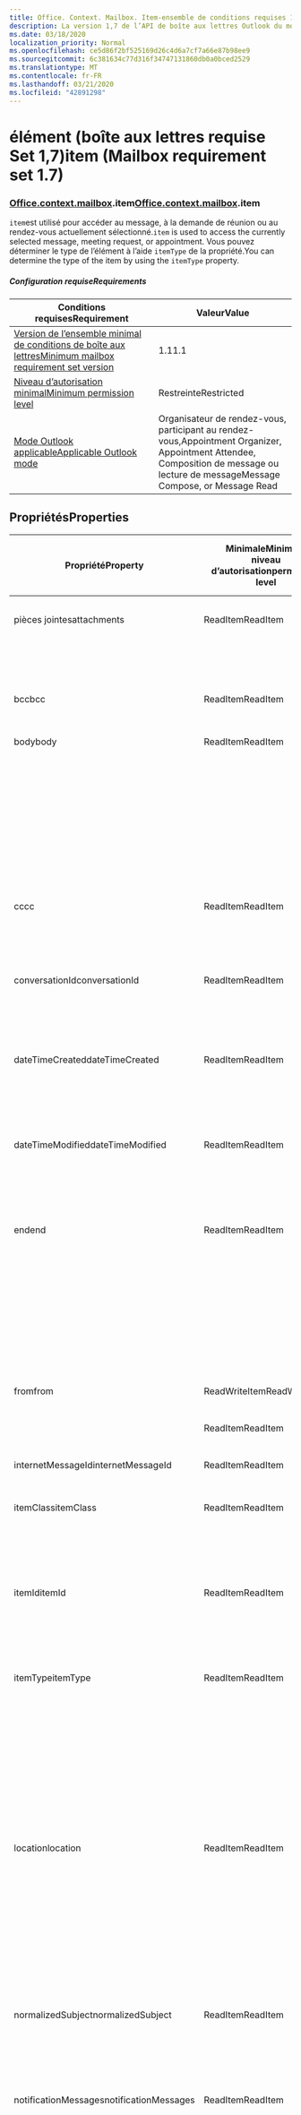 ```yaml
---
title: Office. Context. Mailbox. Item-ensemble de conditions requises 1,7
description: La version 1,7 de l’API de boîte aux lettres Outlook du modèle objet d’élément.
ms.date: 03/18/2020
localization_priority: Normal
ms.openlocfilehash: ce5d86f2bf525169d26c4d6a7cf7a66e87b98ee9
ms.sourcegitcommit: 6c381634c77d316f34747131860db0a0bced2529
ms.translationtype: MT
ms.contentlocale: fr-FR
ms.lasthandoff: 03/21/2020
ms.locfileid: "42891298"
---
```

# <a name="item-mailbox-requirement-set-17"></a><span data-ttu-id="b6b62-103">élément (boîte aux lettres requise Set 1,7)</span><span class="sxs-lookup"><span data-stu-id="b6b62-103">item (Mailbox requirement set 1.7)</span></span>

### <a name="officecontextmailboxitem"></a><span data-ttu-id="b6b62-104">[Office](office.md)[.context](office.context.md)[.mailbox](office.context.mailbox.md).item</span><span class="sxs-lookup"><span data-stu-id="b6b62-104">[Office](office.md)[.context](office.context.md)[.mailbox](office.context.mailbox.md).item</span></span>

<span data-ttu-id="b6b62-105">`item`est utilisé pour accéder au message, à la demande de réunion ou au rendez-vous actuellement sélectionné.</span><span class="sxs-lookup"><span data-stu-id="b6b62-105">`item` is used to access the currently selected message, meeting request, or appointment.</span></span> <span data-ttu-id="b6b62-106">Vous pouvez déterminer le type de l’élément à l’aide `itemType` de la propriété.</span><span class="sxs-lookup"><span data-stu-id="b6b62-106">You can determine the type of the item by using the `itemType` property.</span></span>

##### <a name="requirements"></a><span data-ttu-id="b6b62-107">Configuration requise</span><span class="sxs-lookup"><span data-stu-id="b6b62-107">Requirements</span></span>

|<span data-ttu-id="b6b62-108">Conditions requises</span><span class="sxs-lookup"><span data-stu-id="b6b62-108">Requirement</span></span>|<span data-ttu-id="b6b62-109">Valeur</span><span class="sxs-lookup"><span data-stu-id="b6b62-109">Value</span></span>|
|---|---|
|[<span data-ttu-id="b6b62-110">Version de l’ensemble minimal de conditions de boîte aux lettres</span><span class="sxs-lookup"><span data-stu-id="b6b62-110">Minimum mailbox requirement set version</span></span>](../../requirement-sets/outlook-api-requirement-sets.md)|<span data-ttu-id="b6b62-111">1.1</span><span class="sxs-lookup"><span data-stu-id="b6b62-111">1.1</span></span>|
|[<span data-ttu-id="b6b62-112">Niveau d’autorisation minimal</span><span class="sxs-lookup"><span data-stu-id="b6b62-112">Minimum permission level</span></span>](../../../outlook/understanding-outlook-add-in-permissions.md)|<span data-ttu-id="b6b62-113">Restreinte</span><span class="sxs-lookup"><span data-stu-id="b6b62-113">Restricted</span></span>|
|[<span data-ttu-id="b6b62-114">Mode Outlook applicable</span><span class="sxs-lookup"><span data-stu-id="b6b62-114">Applicable Outlook mode</span></span>](../../../outlook/outlook-add-ins-overview.md#extension-points)|<span data-ttu-id="b6b62-115">Organisateur de rendez-vous, participant au rendez-vous,</span><span class="sxs-lookup"><span data-stu-id="b6b62-115">Appointment Organizer, Appointment Attendee,</span></span><br><span data-ttu-id="b6b62-116">Composition de message ou lecture de message</span><span class="sxs-lookup"><span data-stu-id="b6b62-116">Message Compose, or Message Read</span></span>|

## <a name="properties"></a><span data-ttu-id="b6b62-117">Propriétés</span><span class="sxs-lookup"><span data-stu-id="b6b62-117">Properties</span></span>

| <span data-ttu-id="b6b62-118">Propriété</span><span class="sxs-lookup"><span data-stu-id="b6b62-118">Property</span></span> | <span data-ttu-id="b6b62-119">Minimale</span><span class="sxs-lookup"><span data-stu-id="b6b62-119">Minimum</span></span><br><span data-ttu-id="b6b62-120">niveau d’autorisation</span><span class="sxs-lookup"><span data-stu-id="b6b62-120">permission level</span></span> | <span data-ttu-id="b6b62-121">Détails par mode</span><span class="sxs-lookup"><span data-stu-id="b6b62-121">Details by mode</span></span> | <span data-ttu-id="b6b62-122">Type de retour</span><span class="sxs-lookup"><span data-stu-id="b6b62-122">Return type</span></span> | <span data-ttu-id="b6b62-123">Minimale</span><span class="sxs-lookup"><span data-stu-id="b6b62-123">Minimum</span></span><br><span data-ttu-id="b6b62-124">ensemble de conditions requises</span><span class="sxs-lookup"><span data-stu-id="b6b62-124">requirement set</span></span> |
|---|---|---|---|:---:|
| <span data-ttu-id="b6b62-125">pièces jointes</span><span class="sxs-lookup"><span data-stu-id="b6b62-125">attachments</span></span> | <span data-ttu-id="b6b62-126">ReadItem</span><span class="sxs-lookup"><span data-stu-id="b6b62-126">ReadItem</span></span> | [<span data-ttu-id="b6b62-127">Participant à un rendez-vous</span><span class="sxs-lookup"><span data-stu-id="b6b62-127">Appointment Attendee</span></span>](/javascript/api/outlook/office.appointmentread?view=outlook-js-1.7#attachments) | <span data-ttu-id="b6b62-128">Array.<[AttachmentDetails](/javascript/api/outlook/office.attachmentdetails)></span><span class="sxs-lookup"><span data-stu-id="b6b62-128">Array.<[AttachmentDetails](/javascript/api/outlook/office.attachmentdetails)></span></span> | [<span data-ttu-id="b6b62-129">1.1</span><span class="sxs-lookup"><span data-stu-id="b6b62-129">1.1</span></span>](../requirement-set-1.1/outlook-requirement-set-1.1.md) |
| | | [<span data-ttu-id="b6b62-130">Lecture de message</span><span class="sxs-lookup"><span data-stu-id="b6b62-130">Message Read</span></span>](/javascript/api/outlook/office.messageread?view=outlook-js-1.7#attachments) | <span data-ttu-id="b6b62-131">Array.<[AttachmentDetails](/javascript/api/outlook/office.attachmentdetails)></span><span class="sxs-lookup"><span data-stu-id="b6b62-131">Array.<[AttachmentDetails](/javascript/api/outlook/office.attachmentdetails)></span></span> | [<span data-ttu-id="b6b62-132">1.1</span><span class="sxs-lookup"><span data-stu-id="b6b62-132">1.1</span></span>](../requirement-set-1.1/outlook-requirement-set-1.1.md) |
| <span data-ttu-id="b6b62-133">bcc</span><span class="sxs-lookup"><span data-stu-id="b6b62-133">bcc</span></span> | <span data-ttu-id="b6b62-134">ReadItem</span><span class="sxs-lookup"><span data-stu-id="b6b62-134">ReadItem</span></span> | [<span data-ttu-id="b6b62-135">Composition de message</span><span class="sxs-lookup"><span data-stu-id="b6b62-135">Message Compose</span></span>](/javascript/api/outlook/office.messagecompose?view=outlook-js-1.7#bcc) | [<span data-ttu-id="b6b62-136">Destinataires</span><span class="sxs-lookup"><span data-stu-id="b6b62-136">Recipients</span></span>](/javascript/api/outlook/office.recipients) | [<span data-ttu-id="b6b62-137">1.1</span><span class="sxs-lookup"><span data-stu-id="b6b62-137">1.1</span></span>](../requirement-set-1.1/outlook-requirement-set-1.1.md) |
| <span data-ttu-id="b6b62-138">body</span><span class="sxs-lookup"><span data-stu-id="b6b62-138">body</span></span> | <span data-ttu-id="b6b62-139">ReadItem</span><span class="sxs-lookup"><span data-stu-id="b6b62-139">ReadItem</span></span> | [<span data-ttu-id="b6b62-140">Organisateur de rendez-vous</span><span class="sxs-lookup"><span data-stu-id="b6b62-140">Appointment Organizer</span></span>](/javascript/api/outlook/office.appointmentcompose?view=outlook-js-1.7#body) | [<span data-ttu-id="b6b62-141">Corps</span><span class="sxs-lookup"><span data-stu-id="b6b62-141">Body</span></span>](/javascript/api/outlook/office.body) | [<span data-ttu-id="b6b62-142">1.1</span><span class="sxs-lookup"><span data-stu-id="b6b62-142">1.1</span></span>](../requirement-set-1.1/outlook-requirement-set-1.1.md) |
| | | [<span data-ttu-id="b6b62-143">Participant à un rendez-vous</span><span class="sxs-lookup"><span data-stu-id="b6b62-143">Appointment Attendee</span></span>](/javascript/api/outlook/office.appointmentread?view=outlook-js-1.7#body) | [<span data-ttu-id="b6b62-144">Corps</span><span class="sxs-lookup"><span data-stu-id="b6b62-144">Body</span></span>](/javascript/api/outlook/office.body) | [<span data-ttu-id="b6b62-145">1.1</span><span class="sxs-lookup"><span data-stu-id="b6b62-145">1.1</span></span>](../requirement-set-1.1/outlook-requirement-set-1.1.md) |
| | | [<span data-ttu-id="b6b62-146">Composition de message</span><span class="sxs-lookup"><span data-stu-id="b6b62-146">Message Compose</span></span>](/javascript/api/outlook/office.messagecompose?view=outlook-js-1.7#body) | [<span data-ttu-id="b6b62-147">Corps</span><span class="sxs-lookup"><span data-stu-id="b6b62-147">Body</span></span>](/javascript/api/outlook/office.body) | [<span data-ttu-id="b6b62-148">1.1</span><span class="sxs-lookup"><span data-stu-id="b6b62-148">1.1</span></span>](../requirement-set-1.1/outlook-requirement-set-1.1.md) |
| | | [<span data-ttu-id="b6b62-149">Lecture de message</span><span class="sxs-lookup"><span data-stu-id="b6b62-149">Message Read</span></span>](/javascript/api/outlook/office.messageread?view=outlook-js-1.7#body) | [<span data-ttu-id="b6b62-150">Corps</span><span class="sxs-lookup"><span data-stu-id="b6b62-150">Body</span></span>](/javascript/api/outlook/office.body) | [<span data-ttu-id="b6b62-151">1.1</span><span class="sxs-lookup"><span data-stu-id="b6b62-151">1.1</span></span>](../requirement-set-1.1/outlook-requirement-set-1.1.md) |
| <span data-ttu-id="b6b62-152">cc</span><span class="sxs-lookup"><span data-stu-id="b6b62-152">cc</span></span> | <span data-ttu-id="b6b62-153">ReadItem</span><span class="sxs-lookup"><span data-stu-id="b6b62-153">ReadItem</span></span> | [<span data-ttu-id="b6b62-154">Composition de message</span><span class="sxs-lookup"><span data-stu-id="b6b62-154">Message Compose</span></span>](/javascript/api/outlook/office.messagecompose?view=outlook-js-1.7#cc) | [<span data-ttu-id="b6b62-155">Destinataires</span><span class="sxs-lookup"><span data-stu-id="b6b62-155">Recipients</span></span>](/javascript/api/outlook/office.recipients) | [<span data-ttu-id="b6b62-156">1.1</span><span class="sxs-lookup"><span data-stu-id="b6b62-156">1.1</span></span>](../requirement-set-1.1/outlook-requirement-set-1.1.md) |
| | | [<span data-ttu-id="b6b62-157">Lecture de message</span><span class="sxs-lookup"><span data-stu-id="b6b62-157">Message Read</span></span>](/javascript/api/outlook/office.messageread?view=outlook-js-1.7#cc) | <span data-ttu-id="b6b62-158">Tableau. <[EmailAddressDetails](/javascript/api/outlook/office.emailaddressdetails)></span><span class="sxs-lookup"><span data-stu-id="b6b62-158">Array.<[EmailAddressDetails](/javascript/api/outlook/office.emailaddressdetails)></span></span> | [<span data-ttu-id="b6b62-159">1.1</span><span class="sxs-lookup"><span data-stu-id="b6b62-159">1.1</span></span>](../requirement-set-1.1/outlook-requirement-set-1.1.md) |
| <span data-ttu-id="b6b62-160">conversationId</span><span class="sxs-lookup"><span data-stu-id="b6b62-160">conversationId</span></span> | <span data-ttu-id="b6b62-161">ReadItem</span><span class="sxs-lookup"><span data-stu-id="b6b62-161">ReadItem</span></span> | [<span data-ttu-id="b6b62-162">Composition de message</span><span class="sxs-lookup"><span data-stu-id="b6b62-162">Message Compose</span></span>](/javascript/api/outlook/office.messagecompose?view=outlook-js-1.7#conversationid) | <span data-ttu-id="b6b62-163">String</span><span class="sxs-lookup"><span data-stu-id="b6b62-163">String</span></span> | [<span data-ttu-id="b6b62-164">1.1</span><span class="sxs-lookup"><span data-stu-id="b6b62-164">1.1</span></span>](../requirement-set-1.1/outlook-requirement-set-1.1.md) |
| | | [<span data-ttu-id="b6b62-165">Lecture de message</span><span class="sxs-lookup"><span data-stu-id="b6b62-165">Message Read</span></span>](/javascript/api/outlook/office.messageread?view=outlook-js-1.7#conversationid) | <span data-ttu-id="b6b62-166">String</span><span class="sxs-lookup"><span data-stu-id="b6b62-166">String</span></span> | [<span data-ttu-id="b6b62-167">1.1</span><span class="sxs-lookup"><span data-stu-id="b6b62-167">1.1</span></span>](../requirement-set-1.1/outlook-requirement-set-1.1.md) |
| <span data-ttu-id="b6b62-168">dateTimeCreated</span><span class="sxs-lookup"><span data-stu-id="b6b62-168">dateTimeCreated</span></span> | <span data-ttu-id="b6b62-169">ReadItem</span><span class="sxs-lookup"><span data-stu-id="b6b62-169">ReadItem</span></span> | [<span data-ttu-id="b6b62-170">Participant à un rendez-vous</span><span class="sxs-lookup"><span data-stu-id="b6b62-170">Appointment Attendee</span></span>](/javascript/api/outlook/office.appointmentread?view=outlook-js-1.7#datetimecreated) | <span data-ttu-id="b6b62-171">Date</span><span class="sxs-lookup"><span data-stu-id="b6b62-171">Date</span></span> | [<span data-ttu-id="b6b62-172">1.1</span><span class="sxs-lookup"><span data-stu-id="b6b62-172">1.1</span></span>](../requirement-set-1.1/outlook-requirement-set-1.1.md) |
| | | [<span data-ttu-id="b6b62-173">Lecture de message</span><span class="sxs-lookup"><span data-stu-id="b6b62-173">Message Read</span></span>](/javascript/api/outlook/office.messageread?view=outlook-js-1.7#datetimecreated) | <span data-ttu-id="b6b62-174">Date</span><span class="sxs-lookup"><span data-stu-id="b6b62-174">Date</span></span> | [<span data-ttu-id="b6b62-175">1.1</span><span class="sxs-lookup"><span data-stu-id="b6b62-175">1.1</span></span>](../requirement-set-1.1/outlook-requirement-set-1.1.md) |
| <span data-ttu-id="b6b62-176">dateTimeModified</span><span class="sxs-lookup"><span data-stu-id="b6b62-176">dateTimeModified</span></span> | <span data-ttu-id="b6b62-177">ReadItem</span><span class="sxs-lookup"><span data-stu-id="b6b62-177">ReadItem</span></span> | [<span data-ttu-id="b6b62-178">Participant à un rendez-vous</span><span class="sxs-lookup"><span data-stu-id="b6b62-178">Appointment Attendee</span></span>](/javascript/api/outlook/office.appointmentread?view=outlook-js-1.7#datetimemodified) | <span data-ttu-id="b6b62-179">Date</span><span class="sxs-lookup"><span data-stu-id="b6b62-179">Date</span></span> | [<span data-ttu-id="b6b62-180">1.1</span><span class="sxs-lookup"><span data-stu-id="b6b62-180">1.1</span></span>](../requirement-set-1.1/outlook-requirement-set-1.1.md) |
| | | [<span data-ttu-id="b6b62-181">Lecture de message</span><span class="sxs-lookup"><span data-stu-id="b6b62-181">Message Read</span></span>](/javascript/api/outlook/office.messageread?view=outlook-js-1.7#datetimemodified) | <span data-ttu-id="b6b62-182">Date</span><span class="sxs-lookup"><span data-stu-id="b6b62-182">Date</span></span> | [<span data-ttu-id="b6b62-183">1.1</span><span class="sxs-lookup"><span data-stu-id="b6b62-183">1.1</span></span>](../requirement-set-1.1/outlook-requirement-set-1.1.md) |
| <span data-ttu-id="b6b62-184">end</span><span class="sxs-lookup"><span data-stu-id="b6b62-184">end</span></span> | <span data-ttu-id="b6b62-185">ReadItem</span><span class="sxs-lookup"><span data-stu-id="b6b62-185">ReadItem</span></span> | [<span data-ttu-id="b6b62-186">Organisateur de rendez-vous</span><span class="sxs-lookup"><span data-stu-id="b6b62-186">Appointment Organizer</span></span>](/javascript/api/outlook/office.appointmentcompose?view=outlook-js-1.7#end) | [<span data-ttu-id="b6b62-187">Time</span><span class="sxs-lookup"><span data-stu-id="b6b62-187">Time</span></span>](/javascript/api/outlook/office.time) | [<span data-ttu-id="b6b62-188">1.1</span><span class="sxs-lookup"><span data-stu-id="b6b62-188">1.1</span></span>](../requirement-set-1.1/outlook-requirement-set-1.1.md) |
| | | [<span data-ttu-id="b6b62-189">Participant à un rendez-vous</span><span class="sxs-lookup"><span data-stu-id="b6b62-189">Appointment Attendee</span></span>](/javascript/api/outlook/office.appointmentread?view=outlook-js-1.7#end) | <span data-ttu-id="b6b62-190">Date</span><span class="sxs-lookup"><span data-stu-id="b6b62-190">Date</span></span> | [<span data-ttu-id="b6b62-191">1.1</span><span class="sxs-lookup"><span data-stu-id="b6b62-191">1.1</span></span>](../requirement-set-1.1/outlook-requirement-set-1.1.md) |
| | | [<span data-ttu-id="b6b62-192">Lecture de message</span><span class="sxs-lookup"><span data-stu-id="b6b62-192">Message Read</span></span>](/javascript/api/outlook/office.messageread?view=outlook-js-1.7#end)<br><span data-ttu-id="b6b62-193">(Demande de réunion)</span><span class="sxs-lookup"><span data-stu-id="b6b62-193">(Meeting Request)</span></span> | <span data-ttu-id="b6b62-194">Date</span><span class="sxs-lookup"><span data-stu-id="b6b62-194">Date</span></span> | [<span data-ttu-id="b6b62-195">1.1</span><span class="sxs-lookup"><span data-stu-id="b6b62-195">1.1</span></span>](../requirement-set-1.1/outlook-requirement-set-1.1.md) |
| <span data-ttu-id="b6b62-196">from</span><span class="sxs-lookup"><span data-stu-id="b6b62-196">from</span></span> | <span data-ttu-id="b6b62-197">ReadWriteItem</span><span class="sxs-lookup"><span data-stu-id="b6b62-197">ReadWriteItem</span></span> | [<span data-ttu-id="b6b62-198">Composition de message</span><span class="sxs-lookup"><span data-stu-id="b6b62-198">Message Compose</span></span>](/javascript/api/outlook/office.messagecompose?view=outlook-js-1.7#from) | [<span data-ttu-id="b6b62-199">From</span><span class="sxs-lookup"><span data-stu-id="b6b62-199">From</span></span>](/javascript/api/outlook/office.from) | [<span data-ttu-id="b6b62-200">1,7</span><span class="sxs-lookup"><span data-stu-id="b6b62-200">1.7</span></span>](../requirement-set-1.7/outlook-requirement-set-1.7.md) |
| | <span data-ttu-id="b6b62-201">ReadItem</span><span class="sxs-lookup"><span data-stu-id="b6b62-201">ReadItem</span></span> | [<span data-ttu-id="b6b62-202">Lecture de message</span><span class="sxs-lookup"><span data-stu-id="b6b62-202">Message Read</span></span>](/javascript/api/outlook/office.messageread?view=outlook-js-1.7#from) | [<span data-ttu-id="b6b62-203">EmailAddressDetails</span><span class="sxs-lookup"><span data-stu-id="b6b62-203">EmailAddressDetails</span></span>](/javascript/api/outlook/office.emailaddressdetails) | [<span data-ttu-id="b6b62-204">1.1</span><span class="sxs-lookup"><span data-stu-id="b6b62-204">1.1</span></span>](../requirement-set-1.1/outlook-requirement-set-1.1.md) |
| <span data-ttu-id="b6b62-205">internetMessageId</span><span class="sxs-lookup"><span data-stu-id="b6b62-205">internetMessageId</span></span> | <span data-ttu-id="b6b62-206">ReadItem</span><span class="sxs-lookup"><span data-stu-id="b6b62-206">ReadItem</span></span> | [<span data-ttu-id="b6b62-207">Lecture de message</span><span class="sxs-lookup"><span data-stu-id="b6b62-207">Message Read</span></span>](/javascript/api/outlook/office.messageread?view=outlook-js-1.7#internetmessageid) | <span data-ttu-id="b6b62-208">String</span><span class="sxs-lookup"><span data-stu-id="b6b62-208">String</span></span> | [<span data-ttu-id="b6b62-209">1.1</span><span class="sxs-lookup"><span data-stu-id="b6b62-209">1.1</span></span>](../requirement-set-1.1/outlook-requirement-set-1.1.md) |
| <span data-ttu-id="b6b62-210">itemClass</span><span class="sxs-lookup"><span data-stu-id="b6b62-210">itemClass</span></span> | <span data-ttu-id="b6b62-211">ReadItem</span><span class="sxs-lookup"><span data-stu-id="b6b62-211">ReadItem</span></span> | [<span data-ttu-id="b6b62-212">Participant à un rendez-vous</span><span class="sxs-lookup"><span data-stu-id="b6b62-212">Appointment Attendee</span></span>](/javascript/api/outlook/office.appointmentread?view=outlook-js-1.7#itemclass) | <span data-ttu-id="b6b62-213">String</span><span class="sxs-lookup"><span data-stu-id="b6b62-213">String</span></span> | [<span data-ttu-id="b6b62-214">1.1</span><span class="sxs-lookup"><span data-stu-id="b6b62-214">1.1</span></span>](../requirement-set-1.1/outlook-requirement-set-1.1.md) |
| | | [<span data-ttu-id="b6b62-215">Lecture de message</span><span class="sxs-lookup"><span data-stu-id="b6b62-215">Message Read</span></span>](/javascript/api/outlook/office.messageread?view=outlook-js-1.7#itemclass) | <span data-ttu-id="b6b62-216">String</span><span class="sxs-lookup"><span data-stu-id="b6b62-216">String</span></span> | [<span data-ttu-id="b6b62-217">1.1</span><span class="sxs-lookup"><span data-stu-id="b6b62-217">1.1</span></span>](../requirement-set-1.1/outlook-requirement-set-1.1.md) |
| <span data-ttu-id="b6b62-218">itemId</span><span class="sxs-lookup"><span data-stu-id="b6b62-218">itemId</span></span> | <span data-ttu-id="b6b62-219">ReadItem</span><span class="sxs-lookup"><span data-stu-id="b6b62-219">ReadItem</span></span> | [<span data-ttu-id="b6b62-220">Participant à un rendez-vous</span><span class="sxs-lookup"><span data-stu-id="b6b62-220">Appointment Attendee</span></span>](/javascript/api/outlook/office.appointmentread?view=outlook-js-1.7#itemid) | <span data-ttu-id="b6b62-221">String</span><span class="sxs-lookup"><span data-stu-id="b6b62-221">String</span></span> | [<span data-ttu-id="b6b62-222">1.1</span><span class="sxs-lookup"><span data-stu-id="b6b62-222">1.1</span></span>](../requirement-set-1.1/outlook-requirement-set-1.1.md) |
| | | [<span data-ttu-id="b6b62-223">Lecture de message</span><span class="sxs-lookup"><span data-stu-id="b6b62-223">Message Read</span></span>](/javascript/api/outlook/office.messageread?view=outlook-js-1.7#itemid) | <span data-ttu-id="b6b62-224">String</span><span class="sxs-lookup"><span data-stu-id="b6b62-224">String</span></span> | [<span data-ttu-id="b6b62-225">1.1</span><span class="sxs-lookup"><span data-stu-id="b6b62-225">1.1</span></span>](../requirement-set-1.1/outlook-requirement-set-1.1.md) |
| <span data-ttu-id="b6b62-226">itemType</span><span class="sxs-lookup"><span data-stu-id="b6b62-226">itemType</span></span> | <span data-ttu-id="b6b62-227">ReadItem</span><span class="sxs-lookup"><span data-stu-id="b6b62-227">ReadItem</span></span> | [<span data-ttu-id="b6b62-228">Organisateur de rendez-vous</span><span class="sxs-lookup"><span data-stu-id="b6b62-228">Appointment Organizer</span></span>](/javascript/api/outlook/office.appointmentcompose?view=outlook-js-1.7#itemtype) | [<span data-ttu-id="b6b62-229">MailboxEnums. ItemType</span><span class="sxs-lookup"><span data-stu-id="b6b62-229">MailboxEnums.ItemType</span></span>](/javascript/api/outlook/office.mailboxenums.itemtype) | [<span data-ttu-id="b6b62-230">1.1</span><span class="sxs-lookup"><span data-stu-id="b6b62-230">1.1</span></span>](../requirement-set-1.1/outlook-requirement-set-1.1.md) |
| | | [<span data-ttu-id="b6b62-231">Participant à un rendez-vous</span><span class="sxs-lookup"><span data-stu-id="b6b62-231">Appointment Attendee</span></span>](/javascript/api/outlook/office.appointmentread?view=outlook-js-1.7#itemtype) | [<span data-ttu-id="b6b62-232">MailboxEnums. ItemType</span><span class="sxs-lookup"><span data-stu-id="b6b62-232">MailboxEnums.ItemType</span></span>](/javascript/api/outlook/office.mailboxenums.itemtype) | [<span data-ttu-id="b6b62-233">1.1</span><span class="sxs-lookup"><span data-stu-id="b6b62-233">1.1</span></span>](../requirement-set-1.1/outlook-requirement-set-1.1.md) |
| | | [<span data-ttu-id="b6b62-234">Composition de message</span><span class="sxs-lookup"><span data-stu-id="b6b62-234">Message Compose</span></span>](/javascript/api/outlook/office.messagecompose?view=outlook-js-1.7#itemtype) | [<span data-ttu-id="b6b62-235">MailboxEnums. ItemType</span><span class="sxs-lookup"><span data-stu-id="b6b62-235">MailboxEnums.ItemType</span></span>](/javascript/api/outlook/office.mailboxenums.itemtype) | [<span data-ttu-id="b6b62-236">1.1</span><span class="sxs-lookup"><span data-stu-id="b6b62-236">1.1</span></span>](../requirement-set-1.1/outlook-requirement-set-1.1.md) |
| | | [<span data-ttu-id="b6b62-237">Lecture de message</span><span class="sxs-lookup"><span data-stu-id="b6b62-237">Message Read</span></span>](/javascript/api/outlook/office.messageread?view=outlook-js-1.7#itemtype) | [<span data-ttu-id="b6b62-238">MailboxEnums. ItemType</span><span class="sxs-lookup"><span data-stu-id="b6b62-238">MailboxEnums.ItemType</span></span>](/javascript/api/outlook/office.mailboxenums.itemtype) | [<span data-ttu-id="b6b62-239">1.1</span><span class="sxs-lookup"><span data-stu-id="b6b62-239">1.1</span></span>](../requirement-set-1.1/outlook-requirement-set-1.1.md) |
| <span data-ttu-id="b6b62-240">location</span><span class="sxs-lookup"><span data-stu-id="b6b62-240">location</span></span> | <span data-ttu-id="b6b62-241">ReadItem</span><span class="sxs-lookup"><span data-stu-id="b6b62-241">ReadItem</span></span> | [<span data-ttu-id="b6b62-242">Organisateur de rendez-vous</span><span class="sxs-lookup"><span data-stu-id="b6b62-242">Appointment Organizer</span></span>](/javascript/api/outlook/office.appointmentcompose?view=outlook-js-1.7#location) | [<span data-ttu-id="b6b62-243">Location</span><span class="sxs-lookup"><span data-stu-id="b6b62-243">Location</span></span>](/javascript/api/outlook/office.location) | [<span data-ttu-id="b6b62-244">1.1</span><span class="sxs-lookup"><span data-stu-id="b6b62-244">1.1</span></span>](../requirement-set-1.1/outlook-requirement-set-1.1.md) |
| | | [<span data-ttu-id="b6b62-245">Participant à un rendez-vous</span><span class="sxs-lookup"><span data-stu-id="b6b62-245">Appointment Attendee</span></span>](/javascript/api/outlook/office.appointmentread?view=outlook-js-1.7#location) | <span data-ttu-id="b6b62-246">String</span><span class="sxs-lookup"><span data-stu-id="b6b62-246">String</span></span> | [<span data-ttu-id="b6b62-247">1.1</span><span class="sxs-lookup"><span data-stu-id="b6b62-247">1.1</span></span>](../requirement-set-1.1/outlook-requirement-set-1.1.md) |
| | | [<span data-ttu-id="b6b62-248">Lecture de message</span><span class="sxs-lookup"><span data-stu-id="b6b62-248">Message Read</span></span>](/javascript/api/outlook/office.messageread?view=outlook-js-1.7#location)<br><span data-ttu-id="b6b62-249">(Demande de réunion)</span><span class="sxs-lookup"><span data-stu-id="b6b62-249">(Meeting Request)</span></span> | <span data-ttu-id="b6b62-250">String</span><span class="sxs-lookup"><span data-stu-id="b6b62-250">String</span></span> | [<span data-ttu-id="b6b62-251">1.1</span><span class="sxs-lookup"><span data-stu-id="b6b62-251">1.1</span></span>](../requirement-set-1.1/outlook-requirement-set-1.1.md) |
| <span data-ttu-id="b6b62-252">normalizedSubject</span><span class="sxs-lookup"><span data-stu-id="b6b62-252">normalizedSubject</span></span> | <span data-ttu-id="b6b62-253">ReadItem</span><span class="sxs-lookup"><span data-stu-id="b6b62-253">ReadItem</span></span> | [<span data-ttu-id="b6b62-254">Participant à un rendez-vous</span><span class="sxs-lookup"><span data-stu-id="b6b62-254">Appointment Attendee</span></span>](/javascript/api/outlook/office.appointmentread?view=outlook-js-1.7#normalizedsubject) | <span data-ttu-id="b6b62-255">String</span><span class="sxs-lookup"><span data-stu-id="b6b62-255">String</span></span> | [<span data-ttu-id="b6b62-256">1.1</span><span class="sxs-lookup"><span data-stu-id="b6b62-256">1.1</span></span>](../requirement-set-1.1/outlook-requirement-set-1.1.md) |
| | | [<span data-ttu-id="b6b62-257">Lecture de message</span><span class="sxs-lookup"><span data-stu-id="b6b62-257">Message Read</span></span>](/javascript/api/outlook/office.messageread?view=outlook-js-1.7#normalizedsubject) | <span data-ttu-id="b6b62-258">String</span><span class="sxs-lookup"><span data-stu-id="b6b62-258">String</span></span> | [<span data-ttu-id="b6b62-259">1.1</span><span class="sxs-lookup"><span data-stu-id="b6b62-259">1.1</span></span>](../requirement-set-1.1/outlook-requirement-set-1.1.md) |
| <span data-ttu-id="b6b62-260">notificationMessages</span><span class="sxs-lookup"><span data-stu-id="b6b62-260">notificationMessages</span></span> | <span data-ttu-id="b6b62-261">ReadItem</span><span class="sxs-lookup"><span data-stu-id="b6b62-261">ReadItem</span></span> | [<span data-ttu-id="b6b62-262">Organisateur de rendez-vous</span><span class="sxs-lookup"><span data-stu-id="b6b62-262">Appointment Organizer</span></span>](/javascript/api/outlook/office.appointmentcompose?view=outlook-js-1.7#notificationmessages) | [<span data-ttu-id="b6b62-263">NotificationMessages</span><span class="sxs-lookup"><span data-stu-id="b6b62-263">NotificationMessages</span></span>](/javascript/api/outlook/office.notificationmessages) | [<span data-ttu-id="b6b62-264">1.3</span><span class="sxs-lookup"><span data-stu-id="b6b62-264">1.3</span></span>](../requirement-set-1.3/outlook-requirement-set-1.3.md) |
| | | [<span data-ttu-id="b6b62-265">Participant à un rendez-vous</span><span class="sxs-lookup"><span data-stu-id="b6b62-265">Appointment Attendee</span></span>](/javascript/api/outlook/office.appointmentread?view=outlook-js-1.7#notificationmessages) | [<span data-ttu-id="b6b62-266">NotificationMessages</span><span class="sxs-lookup"><span data-stu-id="b6b62-266">NotificationMessages</span></span>](/javascript/api/outlook/office.notificationmessages) | [<span data-ttu-id="b6b62-267">1.3</span><span class="sxs-lookup"><span data-stu-id="b6b62-267">1.3</span></span>](../requirement-set-1.3/outlook-requirement-set-1.3.md) |
| | | [<span data-ttu-id="b6b62-268">Composition de message</span><span class="sxs-lookup"><span data-stu-id="b6b62-268">Message Compose</span></span>](/javascript/api/outlook/office.messagecompose?view=outlook-js-1.7#notificationmessages) | [<span data-ttu-id="b6b62-269">NotificationMessages</span><span class="sxs-lookup"><span data-stu-id="b6b62-269">NotificationMessages</span></span>](/javascript/api/outlook/office.notificationmessages) | [<span data-ttu-id="b6b62-270">1.3</span><span class="sxs-lookup"><span data-stu-id="b6b62-270">1.3</span></span>](../requirement-set-1.3/outlook-requirement-set-1.3.md) |
| | | [<span data-ttu-id="b6b62-271">Lecture de message</span><span class="sxs-lookup"><span data-stu-id="b6b62-271">Message Read</span></span>](/javascript/api/outlook/office.messageread?view=outlook-js-1.7#notificationmessages) | [<span data-ttu-id="b6b62-272">NotificationMessages</span><span class="sxs-lookup"><span data-stu-id="b6b62-272">NotificationMessages</span></span>](/javascript/api/outlook/office.notificationmessages) | [<span data-ttu-id="b6b62-273">1.3</span><span class="sxs-lookup"><span data-stu-id="b6b62-273">1.3</span></span>](../requirement-set-1.3/outlook-requirement-set-1.3.md) |
| <span data-ttu-id="b6b62-274">optionalAttendees</span><span class="sxs-lookup"><span data-stu-id="b6b62-274">optionalAttendees</span></span> | <span data-ttu-id="b6b62-275">ReadItem</span><span class="sxs-lookup"><span data-stu-id="b6b62-275">ReadItem</span></span> | [<span data-ttu-id="b6b62-276">Organisateur de rendez-vous</span><span class="sxs-lookup"><span data-stu-id="b6b62-276">Appointment Organizer</span></span>](/javascript/api/outlook/office.appointmentcompose?view=outlook-js-1.7#optionalattendees) | [<span data-ttu-id="b6b62-277">Destinataires</span><span class="sxs-lookup"><span data-stu-id="b6b62-277">Recipients</span></span>](/javascript/api/outlook/office.recipients) | [<span data-ttu-id="b6b62-278">1.1</span><span class="sxs-lookup"><span data-stu-id="b6b62-278">1.1</span></span>](../requirement-set-1.1/outlook-requirement-set-1.1.md) |
| | | [<span data-ttu-id="b6b62-279">Participant à un rendez-vous</span><span class="sxs-lookup"><span data-stu-id="b6b62-279">Appointment Attendee</span></span>](/javascript/api/outlook/office.appointmentread?view=outlook-js-1.7#optionalattendees) | <span data-ttu-id="b6b62-280">Tableau. <[EmailAddressDetails](/javascript/api/outlook/office.emailaddressdetails)></span><span class="sxs-lookup"><span data-stu-id="b6b62-280">Array.<[EmailAddressDetails](/javascript/api/outlook/office.emailaddressdetails)></span></span> | [<span data-ttu-id="b6b62-281">1.1</span><span class="sxs-lookup"><span data-stu-id="b6b62-281">1.1</span></span>](../requirement-set-1.1/outlook-requirement-set-1.1.md) |
| <span data-ttu-id="b6b62-282">organizer</span><span class="sxs-lookup"><span data-stu-id="b6b62-282">organizer</span></span> | <span data-ttu-id="b6b62-283">ReadWriteItem</span><span class="sxs-lookup"><span data-stu-id="b6b62-283">ReadWriteItem</span></span> | [<span data-ttu-id="b6b62-284">Organisateur de rendez-vous</span><span class="sxs-lookup"><span data-stu-id="b6b62-284">Appointment Organizer</span></span>](/javascript/api/outlook/office.appointmentcompose?view=outlook-js-1.7#organizer) | [<span data-ttu-id="b6b62-285">Organizer</span><span class="sxs-lookup"><span data-stu-id="b6b62-285">Organizer</span></span>](/javascript/api/outlook/office.organizer) | [<span data-ttu-id="b6b62-286">1,7</span><span class="sxs-lookup"><span data-stu-id="b6b62-286">1.7</span></span>](../requirement-set-1.7/outlook-requirement-set-1.7.md) |
| | <span data-ttu-id="b6b62-287">ReadItem</span><span class="sxs-lookup"><span data-stu-id="b6b62-287">ReadItem</span></span> | [<span data-ttu-id="b6b62-288">Participant à un rendez-vous</span><span class="sxs-lookup"><span data-stu-id="b6b62-288">Appointment Attendee</span></span>](/javascript/api/outlook/office.appointmentread?view=outlook-js-1.7#organizer) | [<span data-ttu-id="b6b62-289">EmailAddressDetails</span><span class="sxs-lookup"><span data-stu-id="b6b62-289">EmailAddressDetails</span></span>](/javascript/api/outlook/office.emailaddressdetails) | [<span data-ttu-id="b6b62-290">1.1</span><span class="sxs-lookup"><span data-stu-id="b6b62-290">1.1</span></span>](../requirement-set-1.1/outlook-requirement-set-1.1.md) |
| <span data-ttu-id="b6b62-291">recurrence</span><span class="sxs-lookup"><span data-stu-id="b6b62-291">recurrence</span></span> | <span data-ttu-id="b6b62-292">ReadItem</span><span class="sxs-lookup"><span data-stu-id="b6b62-292">ReadItem</span></span> | [<span data-ttu-id="b6b62-293">Organisateur de rendez-vous</span><span class="sxs-lookup"><span data-stu-id="b6b62-293">Appointment Organizer</span></span>](/javascript/api/outlook/office.appointmentcompose?view=outlook-js-1.7#recurrence) | [<span data-ttu-id="b6b62-294">Instances</span><span class="sxs-lookup"><span data-stu-id="b6b62-294">Recurrence</span></span>](/javascript/api/outlook/office.recurrence) | [<span data-ttu-id="b6b62-295">1,7</span><span class="sxs-lookup"><span data-stu-id="b6b62-295">1.7</span></span>](../requirement-set-1.7/outlook-requirement-set-1.7.md) |
| | | [<span data-ttu-id="b6b62-296">Participant à un rendez-vous</span><span class="sxs-lookup"><span data-stu-id="b6b62-296">Appointment Attendee</span></span>](/javascript/api/outlook/office.appointmentread?view=outlook-js-1.7#recurrence) | [<span data-ttu-id="b6b62-297">Instances</span><span class="sxs-lookup"><span data-stu-id="b6b62-297">Recurrence</span></span>](/javascript/api/outlook/office.recurrence) | [<span data-ttu-id="b6b62-298">1,7</span><span class="sxs-lookup"><span data-stu-id="b6b62-298">1.7</span></span>](../requirement-set-1.7/outlook-requirement-set-1.7.md) |
| | | [<span data-ttu-id="b6b62-299">Lecture de message</span><span class="sxs-lookup"><span data-stu-id="b6b62-299">Message Read</span></span>](/javascript/api/outlook/office.messageread?view=outlook-js-1.7#recurrence)<br><span data-ttu-id="b6b62-300">(Demande de réunion)</span><span class="sxs-lookup"><span data-stu-id="b6b62-300">(Meeting Request)</span></span> | [<span data-ttu-id="b6b62-301">Instances</span><span class="sxs-lookup"><span data-stu-id="b6b62-301">Recurrence</span></span>](/javascript/api/outlook/office.recurrence) | [<span data-ttu-id="b6b62-302">1,7</span><span class="sxs-lookup"><span data-stu-id="b6b62-302">1.7</span></span>](../requirement-set-1.7/outlook-requirement-set-1.7.md) |
| <span data-ttu-id="b6b62-303">requiredAttendees</span><span class="sxs-lookup"><span data-stu-id="b6b62-303">requiredAttendees</span></span> | <span data-ttu-id="b6b62-304">ReadItem</span><span class="sxs-lookup"><span data-stu-id="b6b62-304">ReadItem</span></span> | [<span data-ttu-id="b6b62-305">Organisateur de rendez-vous</span><span class="sxs-lookup"><span data-stu-id="b6b62-305">Appointment Organizer</span></span>](/javascript/api/outlook/office.appointmentcompose?view=outlook-js-1.7#requiredattendees) | [<span data-ttu-id="b6b62-306">Destinataires</span><span class="sxs-lookup"><span data-stu-id="b6b62-306">Recipients</span></span>](/javascript/api/outlook/office.recipients) | [<span data-ttu-id="b6b62-307">1.1</span><span class="sxs-lookup"><span data-stu-id="b6b62-307">1.1</span></span>](../requirement-set-1.1/outlook-requirement-set-1.1.md) |
| | | [<span data-ttu-id="b6b62-308">Participant à un rendez-vous</span><span class="sxs-lookup"><span data-stu-id="b6b62-308">Appointment Attendee</span></span>](/javascript/api/outlook/office.appointmentread?view=outlook-js-1.7#requiredattendees) | <span data-ttu-id="b6b62-309">Tableau. <[EmailAddressDetails](/javascript/api/outlook/office.emailaddressdetails)></span><span class="sxs-lookup"><span data-stu-id="b6b62-309">Array.<[EmailAddressDetails](/javascript/api/outlook/office.emailaddressdetails)></span></span> | [<span data-ttu-id="b6b62-310">1.1</span><span class="sxs-lookup"><span data-stu-id="b6b62-310">1.1</span></span>](../requirement-set-1.1/outlook-requirement-set-1.1.md) |
| <span data-ttu-id="b6b62-311">expéditeur</span><span class="sxs-lookup"><span data-stu-id="b6b62-311">sender</span></span> | <span data-ttu-id="b6b62-312">ReadItem</span><span class="sxs-lookup"><span data-stu-id="b6b62-312">ReadItem</span></span> | [<span data-ttu-id="b6b62-313">Lecture de message</span><span class="sxs-lookup"><span data-stu-id="b6b62-313">Message Read</span></span>](/javascript/api/outlook/office.messageread?view=outlook-js-1.7#sender) | [<span data-ttu-id="b6b62-314">EmailAddressDetails</span><span class="sxs-lookup"><span data-stu-id="b6b62-314">EmailAddressDetails</span></span>](/javascript/api/outlook/office.emailaddressdetails) | [<span data-ttu-id="b6b62-315">1.1</span><span class="sxs-lookup"><span data-stu-id="b6b62-315">1.1</span></span>](../requirement-set-1.1/outlook-requirement-set-1.1.md) |
| <span data-ttu-id="b6b62-316">seriesId</span><span class="sxs-lookup"><span data-stu-id="b6b62-316">seriesId</span></span> | <span data-ttu-id="b6b62-317">ReadItem</span><span class="sxs-lookup"><span data-stu-id="b6b62-317">ReadItem</span></span> | [<span data-ttu-id="b6b62-318">Organisateur de rendez-vous</span><span class="sxs-lookup"><span data-stu-id="b6b62-318">Appointment Organizer</span></span>](/javascript/api/outlook/office.appointmentcompose?view=outlook-js-1.7#seriesid) | <span data-ttu-id="b6b62-319">String</span><span class="sxs-lookup"><span data-stu-id="b6b62-319">String</span></span> | [<span data-ttu-id="b6b62-320">1,7</span><span class="sxs-lookup"><span data-stu-id="b6b62-320">1.7</span></span>](../requirement-set-1.7/outlook-requirement-set-1.7.md) |
| | | [<span data-ttu-id="b6b62-321">Participant à un rendez-vous</span><span class="sxs-lookup"><span data-stu-id="b6b62-321">Appointment Attendee</span></span>](/javascript/api/outlook/office.appointmentread?view=outlook-js-1.7#seriesid) | <span data-ttu-id="b6b62-322">String</span><span class="sxs-lookup"><span data-stu-id="b6b62-322">String</span></span> | [<span data-ttu-id="b6b62-323">1,7</span><span class="sxs-lookup"><span data-stu-id="b6b62-323">1.7</span></span>](../requirement-set-1.7/outlook-requirement-set-1.7.md) |
| | | [<span data-ttu-id="b6b62-324">Composition de message</span><span class="sxs-lookup"><span data-stu-id="b6b62-324">Message Compose</span></span>](/javascript/api/outlook/office.messagecompose?view=outlook-js-1.7#seriesid) | <span data-ttu-id="b6b62-325">String</span><span class="sxs-lookup"><span data-stu-id="b6b62-325">String</span></span> | [<span data-ttu-id="b6b62-326">1,7</span><span class="sxs-lookup"><span data-stu-id="b6b62-326">1.7</span></span>](../requirement-set-1.7/outlook-requirement-set-1.7.md) |
| | | [<span data-ttu-id="b6b62-327">Lecture de message</span><span class="sxs-lookup"><span data-stu-id="b6b62-327">Message Read</span></span>](/javascript/api/outlook/office.messageread?view=outlook-js-1.7#seriesid) | <span data-ttu-id="b6b62-328">String</span><span class="sxs-lookup"><span data-stu-id="b6b62-328">String</span></span> | [<span data-ttu-id="b6b62-329">1,7</span><span class="sxs-lookup"><span data-stu-id="b6b62-329">1.7</span></span>](../requirement-set-1.7/outlook-requirement-set-1.7.md) |
| <span data-ttu-id="b6b62-330">start</span><span class="sxs-lookup"><span data-stu-id="b6b62-330">start</span></span> | <span data-ttu-id="b6b62-331">ReadItem</span><span class="sxs-lookup"><span data-stu-id="b6b62-331">ReadItem</span></span> | [<span data-ttu-id="b6b62-332">Organisateur de rendez-vous</span><span class="sxs-lookup"><span data-stu-id="b6b62-332">Appointment Organizer</span></span>](/javascript/api/outlook/office.appointmentcompose?view=outlook-js-1.7#start) | [<span data-ttu-id="b6b62-333">Time</span><span class="sxs-lookup"><span data-stu-id="b6b62-333">Time</span></span>](/javascript/api/outlook/office.time) | [<span data-ttu-id="b6b62-334">1.1</span><span class="sxs-lookup"><span data-stu-id="b6b62-334">1.1</span></span>](../requirement-set-1.1/outlook-requirement-set-1.1.md) |
| | | [<span data-ttu-id="b6b62-335">Participant à un rendez-vous</span><span class="sxs-lookup"><span data-stu-id="b6b62-335">Appointment Attendee</span></span>](/javascript/api/outlook/office.appointmentread?view=outlook-js-1.7#start) | <span data-ttu-id="b6b62-336">Date</span><span class="sxs-lookup"><span data-stu-id="b6b62-336">Date</span></span> | [<span data-ttu-id="b6b62-337">1.1</span><span class="sxs-lookup"><span data-stu-id="b6b62-337">1.1</span></span>](../requirement-set-1.1/outlook-requirement-set-1.1.md) |
| | | [<span data-ttu-id="b6b62-338">Lecture de message</span><span class="sxs-lookup"><span data-stu-id="b6b62-338">Message Read</span></span>](/javascript/api/outlook/office.messageread?view=outlook-js-1.7#start)<br><span data-ttu-id="b6b62-339">(Demande de réunion)</span><span class="sxs-lookup"><span data-stu-id="b6b62-339">(Meeting Request)</span></span> | <span data-ttu-id="b6b62-340">Date</span><span class="sxs-lookup"><span data-stu-id="b6b62-340">Date</span></span> | [<span data-ttu-id="b6b62-341">1.1</span><span class="sxs-lookup"><span data-stu-id="b6b62-341">1.1</span></span>](../requirement-set-1.1/outlook-requirement-set-1.1.md) |
| <span data-ttu-id="b6b62-342">subject</span><span class="sxs-lookup"><span data-stu-id="b6b62-342">subject</span></span> | <span data-ttu-id="b6b62-343">ReadItem</span><span class="sxs-lookup"><span data-stu-id="b6b62-343">ReadItem</span></span> | [<span data-ttu-id="b6b62-344">Organisateur de rendez-vous</span><span class="sxs-lookup"><span data-stu-id="b6b62-344">Appointment Organizer</span></span>](/javascript/api/outlook/office.appointmentcompose?view=outlook-js-1.7#subject) | [<span data-ttu-id="b6b62-345">Subject</span><span class="sxs-lookup"><span data-stu-id="b6b62-345">Subject</span></span>](/javascript/api/outlook/office.subject) | [<span data-ttu-id="b6b62-346">1.1</span><span class="sxs-lookup"><span data-stu-id="b6b62-346">1.1</span></span>](../requirement-set-1.1/outlook-requirement-set-1.1.md) |
| | | [<span data-ttu-id="b6b62-347">Participant à un rendez-vous</span><span class="sxs-lookup"><span data-stu-id="b6b62-347">Appointment Attendee</span></span>](/javascript/api/outlook/office.appointmentread?view=outlook-js-1.7#subject) | <span data-ttu-id="b6b62-348">String</span><span class="sxs-lookup"><span data-stu-id="b6b62-348">String</span></span> | [<span data-ttu-id="b6b62-349">1.1</span><span class="sxs-lookup"><span data-stu-id="b6b62-349">1.1</span></span>](../requirement-set-1.1/outlook-requirement-set-1.1.md) |
| | | [<span data-ttu-id="b6b62-350">Composition de message</span><span class="sxs-lookup"><span data-stu-id="b6b62-350">Message Compose</span></span>](/javascript/api/outlook/office.messagecompose?view=outlook-js-1.7#subject) | [<span data-ttu-id="b6b62-351">Subject</span><span class="sxs-lookup"><span data-stu-id="b6b62-351">Subject</span></span>](/javascript/api/outlook/office.subject) | [<span data-ttu-id="b6b62-352">1.1</span><span class="sxs-lookup"><span data-stu-id="b6b62-352">1.1</span></span>](../requirement-set-1.1/outlook-requirement-set-1.1.md) |
| | | [<span data-ttu-id="b6b62-353">Lecture de message</span><span class="sxs-lookup"><span data-stu-id="b6b62-353">Message Read</span></span>](/javascript/api/outlook/office.messageread?view=outlook-js-1.7#subject) | <span data-ttu-id="b6b62-354">String</span><span class="sxs-lookup"><span data-stu-id="b6b62-354">String</span></span> | [<span data-ttu-id="b6b62-355">1.1</span><span class="sxs-lookup"><span data-stu-id="b6b62-355">1.1</span></span>](../requirement-set-1.1/outlook-requirement-set-1.1.md) |
| <span data-ttu-id="b6b62-356">à</span><span class="sxs-lookup"><span data-stu-id="b6b62-356">to</span></span> | <span data-ttu-id="b6b62-357">ReadItem</span><span class="sxs-lookup"><span data-stu-id="b6b62-357">ReadItem</span></span> | [<span data-ttu-id="b6b62-358">Composition de message</span><span class="sxs-lookup"><span data-stu-id="b6b62-358">Message Compose</span></span>](/javascript/api/outlook/office.messagecompose?view=outlook-js-1.7#to) | [<span data-ttu-id="b6b62-359">Destinataires</span><span class="sxs-lookup"><span data-stu-id="b6b62-359">Recipients</span></span>](/javascript/api/outlook/office.recipients) | [<span data-ttu-id="b6b62-360">1.1</span><span class="sxs-lookup"><span data-stu-id="b6b62-360">1.1</span></span>](../requirement-set-1.1/outlook-requirement-set-1.1.md) |
| | | [<span data-ttu-id="b6b62-361">Lecture de message</span><span class="sxs-lookup"><span data-stu-id="b6b62-361">Message Read</span></span>](/javascript/api/outlook/office.messageread?view=outlook-js-1.7#to) | <span data-ttu-id="b6b62-362">Tableau. <[EmailAddressDetails](/javascript/api/outlook/office.emailaddressdetails)></span><span class="sxs-lookup"><span data-stu-id="b6b62-362">Array.<[EmailAddressDetails](/javascript/api/outlook/office.emailaddressdetails)></span></span> | [<span data-ttu-id="b6b62-363">1.1</span><span class="sxs-lookup"><span data-stu-id="b6b62-363">1.1</span></span>](../requirement-set-1.1/outlook-requirement-set-1.1.md) |

## <a name="methods"></a><span data-ttu-id="b6b62-364">Méthodes</span><span class="sxs-lookup"><span data-stu-id="b6b62-364">Methods</span></span>

| <span data-ttu-id="b6b62-365">Méthode</span><span class="sxs-lookup"><span data-stu-id="b6b62-365">Method</span></span> | <span data-ttu-id="b6b62-366">Minimale</span><span class="sxs-lookup"><span data-stu-id="b6b62-366">Minimum</span></span><br><span data-ttu-id="b6b62-367">niveau d’autorisation</span><span class="sxs-lookup"><span data-stu-id="b6b62-367">permission level</span></span> | <span data-ttu-id="b6b62-368">Détails par mode</span><span class="sxs-lookup"><span data-stu-id="b6b62-368">Details by mode</span></span> | <span data-ttu-id="b6b62-369">Minimale</span><span class="sxs-lookup"><span data-stu-id="b6b62-369">Minimum</span></span><br><span data-ttu-id="b6b62-370">ensemble de conditions requises</span><span class="sxs-lookup"><span data-stu-id="b6b62-370">requirement set</span></span> |
|---|---|---|:---:|
| <span data-ttu-id="b6b62-371">addFileAttachmentAsync(uri, attachmentName, [options], [callback])</span><span class="sxs-lookup"><span data-stu-id="b6b62-371">addFileAttachmentAsync(uri, attachmentName, [options], [callback])</span></span> | <span data-ttu-id="b6b62-372">ReadWriteItem</span><span class="sxs-lookup"><span data-stu-id="b6b62-372">ReadWriteItem</span></span> | [<span data-ttu-id="b6b62-373">Organisateur de rendez-vous</span><span class="sxs-lookup"><span data-stu-id="b6b62-373">Appointment Organizer</span></span>](/javascript/api/outlook/office.appointmentcompose?view=outlook-js-1.7#addfileattachmentasync-uri--attachmentname--options--callback-) | [<span data-ttu-id="b6b62-374">1.1</span><span class="sxs-lookup"><span data-stu-id="b6b62-374">1.1</span></span>](../requirement-set-1.1/outlook-requirement-set-1.1.md) |
| | | [<span data-ttu-id="b6b62-375">Composition de message</span><span class="sxs-lookup"><span data-stu-id="b6b62-375">Message Compose</span></span>](/javascript/api/outlook/office.messagecompose?view=outlook-js-1.7#addfileattachmentasync-uri--attachmentname--options--callback-) | [<span data-ttu-id="b6b62-376">1.1</span><span class="sxs-lookup"><span data-stu-id="b6b62-376">1.1</span></span>](../requirement-set-1.1/outlook-requirement-set-1.1.md) |
| <span data-ttu-id="b6b62-377">addHandlerAsync(eventType, handler, [options], [callback])</span><span class="sxs-lookup"><span data-stu-id="b6b62-377">addHandlerAsync(eventType, handler, [options], [callback])</span></span> | <span data-ttu-id="b6b62-378">ReadItem</span><span class="sxs-lookup"><span data-stu-id="b6b62-378">ReadItem</span></span> | [<span data-ttu-id="b6b62-379">Organisateur de rendez-vous</span><span class="sxs-lookup"><span data-stu-id="b6b62-379">Appointment Organizer</span></span>](/javascript/api/outlook/office.appointmentcompose?view=outlook-js-1.7#addhandlerasync-eventtype--handler--options--callback-) | [<span data-ttu-id="b6b62-380">1,7</span><span class="sxs-lookup"><span data-stu-id="b6b62-380">1.7</span></span>](../requirement-set-1.7/outlook-requirement-set-1.7.md) |
| | | [<span data-ttu-id="b6b62-381">Participant à un rendez-vous</span><span class="sxs-lookup"><span data-stu-id="b6b62-381">Appointment Attendee</span></span>](/javascript/api/outlook/office.appointmentread?view=outlook-js-1.7#addhandlerasync-eventtype--handler--options--callback-) | [<span data-ttu-id="b6b62-382">1,7</span><span class="sxs-lookup"><span data-stu-id="b6b62-382">1.7</span></span>](../requirement-set-1.7/outlook-requirement-set-1.7.md) |
| | | [<span data-ttu-id="b6b62-383">Composition de message</span><span class="sxs-lookup"><span data-stu-id="b6b62-383">Message Compose</span></span>](/javascript/api/outlook/office.messagecompose?view=outlook-js-1.7#addhandlerasync-eventtype--handler--options--callback-) | [<span data-ttu-id="b6b62-384">1,7</span><span class="sxs-lookup"><span data-stu-id="b6b62-384">1.7</span></span>](../requirement-set-1.7/outlook-requirement-set-1.7.md) |
| | | [<span data-ttu-id="b6b62-385">Lecture de message</span><span class="sxs-lookup"><span data-stu-id="b6b62-385">Message Read</span></span>](/javascript/api/outlook/office.messageread?view=outlook-js-1.7#addhandlerasync-eventtype--handler--options--callback-) | [<span data-ttu-id="b6b62-386">1,7</span><span class="sxs-lookup"><span data-stu-id="b6b62-386">1.7</span></span>](../requirement-set-1.7/outlook-requirement-set-1.7.md) |
| <span data-ttu-id="b6b62-387">addItemAttachmentAsync(itemId, attachmentName, [options], [callback])</span><span class="sxs-lookup"><span data-stu-id="b6b62-387">addItemAttachmentAsync(itemId, attachmentName, [options], [callback])</span></span> | <span data-ttu-id="b6b62-388">ReadWriteItem</span><span class="sxs-lookup"><span data-stu-id="b6b62-388">ReadWriteItem</span></span> | [<span data-ttu-id="b6b62-389">Organisateur de rendez-vous</span><span class="sxs-lookup"><span data-stu-id="b6b62-389">Appointment Organizer</span></span>](/javascript/api/outlook/office.appointmentcompose?view=outlook-js-1.7#additemattachmentasync-itemid--attachmentname--options--callback-) | [<span data-ttu-id="b6b62-390">1.1</span><span class="sxs-lookup"><span data-stu-id="b6b62-390">1.1</span></span>](../requirement-set-1.1/outlook-requirement-set-1.1.md) |
| | | [<span data-ttu-id="b6b62-391">Composition de message</span><span class="sxs-lookup"><span data-stu-id="b6b62-391">Message Compose</span></span>](/javascript/api/outlook/office.messagecompose?view=outlook-js-1.7#additemattachmentasync-itemid--attachmentname--options--callback-) | [<span data-ttu-id="b6b62-392">1.1</span><span class="sxs-lookup"><span data-stu-id="b6b62-392">1.1</span></span>](../requirement-set-1.1/outlook-requirement-set-1.1.md) |
| <span data-ttu-id="b6b62-393">close()</span><span class="sxs-lookup"><span data-stu-id="b6b62-393">close()</span></span> | <span data-ttu-id="b6b62-394">Restreint</span><span class="sxs-lookup"><span data-stu-id="b6b62-394">Restricted</span></span> | [<span data-ttu-id="b6b62-395">Organisateur de rendez-vous</span><span class="sxs-lookup"><span data-stu-id="b6b62-395">Appointment Organizer</span></span>](/javascript/api/outlook/office.appointmentcompose?view=outlook-js-1.7#close--) | [<span data-ttu-id="b6b62-396">1.3</span><span class="sxs-lookup"><span data-stu-id="b6b62-396">1.3</span></span>](../requirement-set-1.3/outlook-requirement-set-1.3.md) |
| | | [<span data-ttu-id="b6b62-397">Composition de message</span><span class="sxs-lookup"><span data-stu-id="b6b62-397">Message Compose</span></span>](/javascript/api/outlook/office.messagecompose?view=outlook-js-1.7#close--) | [<span data-ttu-id="b6b62-398">1.3</span><span class="sxs-lookup"><span data-stu-id="b6b62-398">1.3</span></span>](../requirement-set-1.3/outlook-requirement-set-1.3.md) |
| <span data-ttu-id="b6b62-399">displayReplyAllForm(formData)</span><span class="sxs-lookup"><span data-stu-id="b6b62-399">displayReplyAllForm(formData)</span></span> | <span data-ttu-id="b6b62-400">ReadItem</span><span class="sxs-lookup"><span data-stu-id="b6b62-400">ReadItem</span></span> | [<span data-ttu-id="b6b62-401">Participant à un rendez-vous</span><span class="sxs-lookup"><span data-stu-id="b6b62-401">Appointment Attendee</span></span>](/javascript/api/outlook/office.appointmentread?view=outlook-js-1.7#displayreplyallform-formdata-) | [<span data-ttu-id="b6b62-402">1.1</span><span class="sxs-lookup"><span data-stu-id="b6b62-402">1.1</span></span>](../requirement-set-1.1/outlook-requirement-set-1.1.md) |
| | | [<span data-ttu-id="b6b62-403">Lecture de message</span><span class="sxs-lookup"><span data-stu-id="b6b62-403">Message Read</span></span>](/javascript/api/outlook/office.messageread?view=outlook-js-1.7#displayreplyallform-formdata-) | [<span data-ttu-id="b6b62-404">1.1</span><span class="sxs-lookup"><span data-stu-id="b6b62-404">1.1</span></span>](../requirement-set-1.1/outlook-requirement-set-1.1.md) |
| <span data-ttu-id="b6b62-405">displayReplyForm(formData)</span><span class="sxs-lookup"><span data-stu-id="b6b62-405">displayReplyForm(formData)</span></span> | <span data-ttu-id="b6b62-406">ReadItem</span><span class="sxs-lookup"><span data-stu-id="b6b62-406">ReadItem</span></span> | [<span data-ttu-id="b6b62-407">Participant à un rendez-vous</span><span class="sxs-lookup"><span data-stu-id="b6b62-407">Appointment Attendee</span></span>](/javascript/api/outlook/office.appointmentread?view=outlook-js-1.7#displayreplyform-formdata-) | [<span data-ttu-id="b6b62-408">1.1</span><span class="sxs-lookup"><span data-stu-id="b6b62-408">1.1</span></span>](../requirement-set-1.1/outlook-requirement-set-1.1.md) |
| | | [<span data-ttu-id="b6b62-409">Lecture de message</span><span class="sxs-lookup"><span data-stu-id="b6b62-409">Message Read</span></span>](/javascript/api/outlook/office.messageread?view=outlook-js-1.7#displayreplyform-formdata-) | [<span data-ttu-id="b6b62-410">1.1</span><span class="sxs-lookup"><span data-stu-id="b6b62-410">1.1</span></span>](../requirement-set-1.1/outlook-requirement-set-1.1.md) |
| <span data-ttu-id="b6b62-411">getEntities ()</span><span class="sxs-lookup"><span data-stu-id="b6b62-411">getEntities()</span></span> | <span data-ttu-id="b6b62-412">ReadItem</span><span class="sxs-lookup"><span data-stu-id="b6b62-412">ReadItem</span></span> | [<span data-ttu-id="b6b62-413">Participant à un rendez-vous</span><span class="sxs-lookup"><span data-stu-id="b6b62-413">Appointment Attendee</span></span>](/javascript/api/outlook/office.appointmentread?view=outlook-js-1.7#getentities--) | [<span data-ttu-id="b6b62-414">1.1</span><span class="sxs-lookup"><span data-stu-id="b6b62-414">1.1</span></span>](../requirement-set-1.1/outlook-requirement-set-1.1.md) |
| | | [<span data-ttu-id="b6b62-415">Lecture de message</span><span class="sxs-lookup"><span data-stu-id="b6b62-415">Message Read</span></span>](/javascript/api/outlook/office.messageread?view=outlook-js-1.7#getentities--) | [<span data-ttu-id="b6b62-416">1.1</span><span class="sxs-lookup"><span data-stu-id="b6b62-416">1.1</span></span>](../requirement-set-1.1/outlook-requirement-set-1.1.md) |
| <span data-ttu-id="b6b62-417">getEntitiesByType (entityType)</span><span class="sxs-lookup"><span data-stu-id="b6b62-417">getEntitiesByType(entityType)</span></span> | <span data-ttu-id="b6b62-418">Restreint</span><span class="sxs-lookup"><span data-stu-id="b6b62-418">Restricted</span></span> | [<span data-ttu-id="b6b62-419">Participant à un rendez-vous</span><span class="sxs-lookup"><span data-stu-id="b6b62-419">Appointment Attendee</span></span>](/javascript/api/outlook/office.appointmentread?view=outlook-js-1.7#getentitiesbytype-entitytype-) | [<span data-ttu-id="b6b62-420">1.1</span><span class="sxs-lookup"><span data-stu-id="b6b62-420">1.1</span></span>](../requirement-set-1.1/outlook-requirement-set-1.1.md) |
| | | [<span data-ttu-id="b6b62-421">Lecture de message</span><span class="sxs-lookup"><span data-stu-id="b6b62-421">Message Read</span></span>](/javascript/api/outlook/office.messageread?view=outlook-js-1.7#getentitiesbytype-entitytype-) | [<span data-ttu-id="b6b62-422">1.1</span><span class="sxs-lookup"><span data-stu-id="b6b62-422">1.1</span></span>](../requirement-set-1.1/outlook-requirement-set-1.1.md) |
| <span data-ttu-id="b6b62-423">getFilteredEntitiesByName (nom)</span><span class="sxs-lookup"><span data-stu-id="b6b62-423">getFilteredEntitiesByName(name)</span></span> | <span data-ttu-id="b6b62-424">ReadItem</span><span class="sxs-lookup"><span data-stu-id="b6b62-424">ReadItem</span></span> | [<span data-ttu-id="b6b62-425">Participant à un rendez-vous</span><span class="sxs-lookup"><span data-stu-id="b6b62-425">Appointment Attendee</span></span>](/javascript/api/outlook/office.appointmentread?view=outlook-js-1.7#getfilteredentitiesbyname-name-) | [<span data-ttu-id="b6b62-426">1.1</span><span class="sxs-lookup"><span data-stu-id="b6b62-426">1.1</span></span>](../requirement-set-1.1/outlook-requirement-set-1.1.md) |
| | | [<span data-ttu-id="b6b62-427">Lecture de message</span><span class="sxs-lookup"><span data-stu-id="b6b62-427">Message Read</span></span>](/javascript/api/outlook/office.messageread?view=outlook-js-1.7#getfilteredentitiesbyname-name-) | [<span data-ttu-id="b6b62-428">1.1</span><span class="sxs-lookup"><span data-stu-id="b6b62-428">1.1</span></span>](../requirement-set-1.1/outlook-requirement-set-1.1.md) |
| <span data-ttu-id="b6b62-429">getRegExMatches ()</span><span class="sxs-lookup"><span data-stu-id="b6b62-429">getRegExMatches()</span></span> | <span data-ttu-id="b6b62-430">ReadItem</span><span class="sxs-lookup"><span data-stu-id="b6b62-430">ReadItem</span></span> | [<span data-ttu-id="b6b62-431">Participant à un rendez-vous</span><span class="sxs-lookup"><span data-stu-id="b6b62-431">Appointment Attendee</span></span>](/javascript/api/outlook/office.appointmentread?view=outlook-js-1.7#getregexmatches--) | [<span data-ttu-id="b6b62-432">1.1</span><span class="sxs-lookup"><span data-stu-id="b6b62-432">1.1</span></span>](../requirement-set-1.1/outlook-requirement-set-1.1.md) |
| | | [<span data-ttu-id="b6b62-433">Lecture de message</span><span class="sxs-lookup"><span data-stu-id="b6b62-433">Message Read</span></span>](/javascript/api/outlook/office.messageread?view=outlook-js-1.7#getregexmatches--) | [<span data-ttu-id="b6b62-434">1.1</span><span class="sxs-lookup"><span data-stu-id="b6b62-434">1.1</span></span>](../requirement-set-1.1/outlook-requirement-set-1.1.md) |
| <span data-ttu-id="b6b62-435">getRegExMatchesByName (nom)</span><span class="sxs-lookup"><span data-stu-id="b6b62-435">getRegExMatchesByName(name)</span></span> | <span data-ttu-id="b6b62-436">ReadItem</span><span class="sxs-lookup"><span data-stu-id="b6b62-436">ReadItem</span></span> | [<span data-ttu-id="b6b62-437">Participant à un rendez-vous</span><span class="sxs-lookup"><span data-stu-id="b6b62-437">Appointment Attendee</span></span>](/javascript/api/outlook/office.appointmentread?view=outlook-js-1.7#getregexmatchesbyname-name-) | [<span data-ttu-id="b6b62-438">1.1</span><span class="sxs-lookup"><span data-stu-id="b6b62-438">1.1</span></span>](../requirement-set-1.1/outlook-requirement-set-1.1.md) |
| | | [<span data-ttu-id="b6b62-439">Lecture de message</span><span class="sxs-lookup"><span data-stu-id="b6b62-439">Message Read</span></span>](/javascript/api/outlook/office.messageread?view=outlook-js-1.7#getregexmatchesbyname-name-) | [<span data-ttu-id="b6b62-440">1.1</span><span class="sxs-lookup"><span data-stu-id="b6b62-440">1.1</span></span>](../requirement-set-1.1/outlook-requirement-set-1.1.md) |
| <span data-ttu-id="b6b62-441">getSelectedDataAsync (coercionType, [options], rappel)</span><span class="sxs-lookup"><span data-stu-id="b6b62-441">getSelectedDataAsync(coercionType, [options], callback)</span></span> | <span data-ttu-id="b6b62-442">ReadItem</span><span class="sxs-lookup"><span data-stu-id="b6b62-442">ReadItem</span></span> | [<span data-ttu-id="b6b62-443">Organisateur de rendez-vous</span><span class="sxs-lookup"><span data-stu-id="b6b62-443">Appointment Organizer</span></span>](/javascript/api/outlook/office.appointmentcompose?view=outlook-js-1.7#getselecteddataasync-coerciontype--options--callback-) | [<span data-ttu-id="b6b62-444">1.2</span><span class="sxs-lookup"><span data-stu-id="b6b62-444">1.2</span></span>](../requirement-set-1.2/outlook-requirement-set-1.2.md) |
| | | [<span data-ttu-id="b6b62-445">Composition de message</span><span class="sxs-lookup"><span data-stu-id="b6b62-445">Message Compose</span></span>](/javascript/api/outlook/office.messagecompose?view=outlook-js-1.7#getselecteddataasync-coerciontype--options--callback-) | [<span data-ttu-id="b6b62-446">1.2</span><span class="sxs-lookup"><span data-stu-id="b6b62-446">1.2</span></span>](../requirement-set-1.2/outlook-requirement-set-1.2.md) |
| <span data-ttu-id="b6b62-447">getSelectedEntities()</span><span class="sxs-lookup"><span data-stu-id="b6b62-447">getSelectedEntities()</span></span> | <span data-ttu-id="b6b62-448">ReadItem</span><span class="sxs-lookup"><span data-stu-id="b6b62-448">ReadItem</span></span> | [<span data-ttu-id="b6b62-449">Participant à un rendez-vous</span><span class="sxs-lookup"><span data-stu-id="b6b62-449">Appointment Attendee</span></span>](/javascript/api/outlook/office.appointmentread?view=outlook-js-1.7#getselectedentities--) | [<span data-ttu-id="b6b62-450">1,6</span><span class="sxs-lookup"><span data-stu-id="b6b62-450">1.6</span></span>](../requirement-set-1.6/outlook-requirement-set-1.6.md) |
| | | [<span data-ttu-id="b6b62-451">Lecture de message</span><span class="sxs-lookup"><span data-stu-id="b6b62-451">Message Read</span></span>](/javascript/api/outlook/office.messageread?view=outlook-js-1.7#getselectedentities--) | [<span data-ttu-id="b6b62-452">1,6</span><span class="sxs-lookup"><span data-stu-id="b6b62-452">1.6</span></span>](../requirement-set-1.6/outlook-requirement-set-1.6.md) |
| <span data-ttu-id="b6b62-453">getSelectedRegExMatches()</span><span class="sxs-lookup"><span data-stu-id="b6b62-453">getSelectedRegExMatches()</span></span> | <span data-ttu-id="b6b62-454">ReadItem</span><span class="sxs-lookup"><span data-stu-id="b6b62-454">ReadItem</span></span> | [<span data-ttu-id="b6b62-455">Participant à un rendez-vous</span><span class="sxs-lookup"><span data-stu-id="b6b62-455">Appointment Attendee</span></span>](/javascript/api/outlook/office.appointmentread?view=outlook-js-1.7#getselectedregexmatches--) | [<span data-ttu-id="b6b62-456">1,6</span><span class="sxs-lookup"><span data-stu-id="b6b62-456">1.6</span></span>](../requirement-set-1.6/outlook-requirement-set-1.6.md) |
| | | [<span data-ttu-id="b6b62-457">Lecture de message</span><span class="sxs-lookup"><span data-stu-id="b6b62-457">Message Read</span></span>](/javascript/api/outlook/office.messageread?view=outlook-js-1.7#getselectedregexmatches--) | [<span data-ttu-id="b6b62-458">1,6</span><span class="sxs-lookup"><span data-stu-id="b6b62-458">1.6</span></span>](../requirement-set-1.6/outlook-requirement-set-1.6.md) |
| <span data-ttu-id="b6b62-459">loadCustomPropertiesAsync(callback, [userContext])</span><span class="sxs-lookup"><span data-stu-id="b6b62-459">loadCustomPropertiesAsync(callback, [userContext])</span></span> | <span data-ttu-id="b6b62-460">ReadItem</span><span class="sxs-lookup"><span data-stu-id="b6b62-460">ReadItem</span></span> | [<span data-ttu-id="b6b62-461">Organisateur de rendez-vous</span><span class="sxs-lookup"><span data-stu-id="b6b62-461">Appointment Organizer</span></span>](/javascript/api/outlook/office.appointmentcompose?view=outlook-js-1.7#loadcustompropertiesasync-callback--usercontext-) | [<span data-ttu-id="b6b62-462">1.1</span><span class="sxs-lookup"><span data-stu-id="b6b62-462">1.1</span></span>](../requirement-set-1.1/outlook-requirement-set-1.1.md) |
| | | [<span data-ttu-id="b6b62-463">Participant à un rendez-vous</span><span class="sxs-lookup"><span data-stu-id="b6b62-463">Appointment Attendee</span></span>](/javascript/api/outlook/office.appointmentread?view=outlook-js-1.7#loadcustompropertiesasync-callback--usercontext-) | [<span data-ttu-id="b6b62-464">1.1</span><span class="sxs-lookup"><span data-stu-id="b6b62-464">1.1</span></span>](../requirement-set-1.1/outlook-requirement-set-1.1.md) |
| | | [<span data-ttu-id="b6b62-465">Composition de message</span><span class="sxs-lookup"><span data-stu-id="b6b62-465">Message Compose</span></span>](/javascript/api/outlook/office.messagecompose?view=outlook-js-1.7#loadcustompropertiesasync-callback--usercontext-) | [<span data-ttu-id="b6b62-466">1.1</span><span class="sxs-lookup"><span data-stu-id="b6b62-466">1.1</span></span>](../requirement-set-1.1/outlook-requirement-set-1.1.md) |
| | | [<span data-ttu-id="b6b62-467">Lecture de message</span><span class="sxs-lookup"><span data-stu-id="b6b62-467">Message Read</span></span>](/javascript/api/outlook/office.messageread?view=outlook-js-1.7#loadcustompropertiesasync-callback--usercontext-) | [<span data-ttu-id="b6b62-468">1.1</span><span class="sxs-lookup"><span data-stu-id="b6b62-468">1.1</span></span>](../requirement-set-1.1/outlook-requirement-set-1.1.md) |
| <span data-ttu-id="b6b62-469">removeAttachmentAsync(attachmentId, [options], [callback])</span><span class="sxs-lookup"><span data-stu-id="b6b62-469">removeAttachmentAsync(attachmentId, [options], [callback])</span></span> | <span data-ttu-id="b6b62-470">ReadWriteItem</span><span class="sxs-lookup"><span data-stu-id="b6b62-470">ReadWriteItem</span></span> | [<span data-ttu-id="b6b62-471">Organisateur de rendez-vous</span><span class="sxs-lookup"><span data-stu-id="b6b62-471">Appointment Organizer</span></span>](/javascript/api/outlook/office.appointmentcompose?view=outlook-js-1.7#removeattachmentasync-attachmentid--options--callback-) | [<span data-ttu-id="b6b62-472">1.1</span><span class="sxs-lookup"><span data-stu-id="b6b62-472">1.1</span></span>](../requirement-set-1.1/outlook-requirement-set-1.1.md) |
|  |  | [<span data-ttu-id="b6b62-473">Composition de message</span><span class="sxs-lookup"><span data-stu-id="b6b62-473">Message Compose</span></span>](/javascript/api/outlook/office.messagecompose?view=outlook-js-1.7#removeattachmentasync-attachmentid--options--callback-) | [<span data-ttu-id="b6b62-474">1.1</span><span class="sxs-lookup"><span data-stu-id="b6b62-474">1.1</span></span>](../requirement-set-1.1/outlook-requirement-set-1.1.md) |
| <span data-ttu-id="b6b62-475">removeHandlerAsync(eventType, [options], [callback])</span><span class="sxs-lookup"><span data-stu-id="b6b62-475">removeHandlerAsync(eventType, [options], [callback])</span></span> | <span data-ttu-id="b6b62-476">ReadItem</span><span class="sxs-lookup"><span data-stu-id="b6b62-476">ReadItem</span></span> | [<span data-ttu-id="b6b62-477">Organisateur de rendez-vous</span><span class="sxs-lookup"><span data-stu-id="b6b62-477">Appointment Organizer</span></span>](/javascript/api/outlook/office.appointmentcompose?view=outlook-js-1.7#removehandlerasync-eventtype--options--callback-) | [<span data-ttu-id="b6b62-478">1,7</span><span class="sxs-lookup"><span data-stu-id="b6b62-478">1.7</span></span>](../requirement-set-1.7/outlook-requirement-set-1.7.md) |
| | | [<span data-ttu-id="b6b62-479">Participant à un rendez-vous</span><span class="sxs-lookup"><span data-stu-id="b6b62-479">Appointment Attendee</span></span>](/javascript/api/outlook/office.appointmentread?view=outlook-js-1.7#removehandlerasync-eventtype--options--callback-) | [<span data-ttu-id="b6b62-480">1,7</span><span class="sxs-lookup"><span data-stu-id="b6b62-480">1.7</span></span>](../requirement-set-1.7/outlook-requirement-set-1.7.md) |
| | | [<span data-ttu-id="b6b62-481">Composition de message</span><span class="sxs-lookup"><span data-stu-id="b6b62-481">Message Compose</span></span>](/javascript/api/outlook/office.messagecompose?view=outlook-js-1.7#removehandlerasync-eventtype--options--callback-) | [<span data-ttu-id="b6b62-482">1,7</span><span class="sxs-lookup"><span data-stu-id="b6b62-482">1.7</span></span>](../requirement-set-1.7/outlook-requirement-set-1.7.md) |
| | | [<span data-ttu-id="b6b62-483">Lecture de message</span><span class="sxs-lookup"><span data-stu-id="b6b62-483">Message Read</span></span>](/javascript/api/outlook/office.messageread?view=outlook-js-1.7#removehandlerasync-eventtype--options--callback-) | [<span data-ttu-id="b6b62-484">1,7</span><span class="sxs-lookup"><span data-stu-id="b6b62-484">1.7</span></span>](../requirement-set-1.7/outlook-requirement-set-1.7.md) |
| <span data-ttu-id="b6b62-485">saveAsync([options], callback)</span><span class="sxs-lookup"><span data-stu-id="b6b62-485">saveAsync([options], callback)</span></span> | <span data-ttu-id="b6b62-486">ReadWriteItem</span><span class="sxs-lookup"><span data-stu-id="b6b62-486">ReadWriteItem</span></span> | [<span data-ttu-id="b6b62-487">Organisateur de rendez-vous</span><span class="sxs-lookup"><span data-stu-id="b6b62-487">Appointment Organizer</span></span>](/javascript/api/outlook/office.appointmentcompose?view=outlook-js-1.7#saveasync-options--callback-) | [<span data-ttu-id="b6b62-488">1.3</span><span class="sxs-lookup"><span data-stu-id="b6b62-488">1.3</span></span>](../requirement-set-1.3/outlook-requirement-set-1.3.md) |
| | | [<span data-ttu-id="b6b62-489">Composition de message</span><span class="sxs-lookup"><span data-stu-id="b6b62-489">Message Compose</span></span>](/javascript/api/outlook/office.messagecompose?view=outlook-js-1.7#saveasync-options--callback-) | [<span data-ttu-id="b6b62-490">1.3</span><span class="sxs-lookup"><span data-stu-id="b6b62-490">1.3</span></span>](../requirement-set-1.3/outlook-requirement-set-1.3.md) |
| <span data-ttu-id="b6b62-491">setSelectedDataAsync(data, [options], callback)</span><span class="sxs-lookup"><span data-stu-id="b6b62-491">setSelectedDataAsync(data, [options], callback)</span></span> | <span data-ttu-id="b6b62-492">ReadWriteItem</span><span class="sxs-lookup"><span data-stu-id="b6b62-492">ReadWriteItem</span></span> | [<span data-ttu-id="b6b62-493">Organisateur de rendez-vous</span><span class="sxs-lookup"><span data-stu-id="b6b62-493">Appointment Organizer</span></span>](/javascript/api/outlook/office.appointmentcompose?view=outlook-js-1.7#setselecteddataasync-data--options--callback-) | [<span data-ttu-id="b6b62-494">1.2</span><span class="sxs-lookup"><span data-stu-id="b6b62-494">1.2</span></span>](../requirement-set-1.2/outlook-requirement-set-1.2.md) |
| | | [<span data-ttu-id="b6b62-495">Composition de message</span><span class="sxs-lookup"><span data-stu-id="b6b62-495">Message Compose</span></span>](/javascript/api/outlook/office.messagecompose?view=outlook-js-1.7#setselecteddataasync-data--options--callback-) | [<span data-ttu-id="b6b62-496">1.2</span><span class="sxs-lookup"><span data-stu-id="b6b62-496">1.2</span></span>](../requirement-set-1.2/outlook-requirement-set-1.2.md) |

## <a name="events"></a><span data-ttu-id="b6b62-497">Événements</span><span class="sxs-lookup"><span data-stu-id="b6b62-497">Events</span></span>

<span data-ttu-id="b6b62-498">Vous pouvez vous abonner aux événements suivants et les annuler, `addHandlerAsync` à `removeHandlerAsync` l’aide de et respectivement.</span><span class="sxs-lookup"><span data-stu-id="b6b62-498">You can subscribe to and unsubscribe from the following events using `addHandlerAsync` and `removeHandlerAsync` respectively.</span></span>

| <span data-ttu-id="b6b62-499">Événement</span><span class="sxs-lookup"><span data-stu-id="b6b62-499">Event</span></span> | <span data-ttu-id="b6b62-500">Description</span><span class="sxs-lookup"><span data-stu-id="b6b62-500">Description</span></span> | <span data-ttu-id="b6b62-501">Minimale</span><span class="sxs-lookup"><span data-stu-id="b6b62-501">Minimum</span></span><br><span data-ttu-id="b6b62-502">ensemble de conditions requises</span><span class="sxs-lookup"><span data-stu-id="b6b62-502">requirement set</span></span> |
|---|---|:---:|
|`AppointmentTimeChanged`| <span data-ttu-id="b6b62-503">La date ou l’heure de la série ou du rendez-vous sélectionné a été modifiée.</span><span class="sxs-lookup"><span data-stu-id="b6b62-503">The date or time of the selected appointment or series has changed.</span></span> | [<span data-ttu-id="b6b62-504">1,7</span><span class="sxs-lookup"><span data-stu-id="b6b62-504">1.7</span></span>](../requirement-set-1.7/outlook-requirement-set-1.7.md) |
|`RecipientsChanged`| <span data-ttu-id="b6b62-505">La liste des destinataires de l’élément sélectionné ou du lieu de rendez-vous a été modifié.</span><span class="sxs-lookup"><span data-stu-id="b6b62-505">The recipient list of the selected item or appointment location has changed.</span></span> | [<span data-ttu-id="b6b62-506">1,7</span><span class="sxs-lookup"><span data-stu-id="b6b62-506">1.7</span></span>](../requirement-set-1.7/outlook-requirement-set-1.7.md) |
|`RecurrenceChanged`| <span data-ttu-id="b6b62-507">La périodicité de la série sélectionnée a été modifiée.</span><span class="sxs-lookup"><span data-stu-id="b6b62-507">The recurrence pattern of the selected series has changed.</span></span> | [<span data-ttu-id="b6b62-508">1,7</span><span class="sxs-lookup"><span data-stu-id="b6b62-508">1.7</span></span>](../requirement-set-1.7/outlook-requirement-set-1.7.md) |

## <a name="example"></a><span data-ttu-id="b6b62-509">Exemple</span><span class="sxs-lookup"><span data-stu-id="b6b62-509">Example</span></span>

<span data-ttu-id="b6b62-510">L’exemple de code JavaScript suivant montre comment accéder à la propriété `subject` de l’élément actif dans Outlook.</span><span class="sxs-lookup"><span data-stu-id="b6b62-510">The following JavaScript code example shows how to access the `subject` property of the current item in Outlook.</span></span>

```js
// The initialize function is required for all apps.
Office.initialize = function () {
  // Checks for the DOM to load using the jQuery ready function.
  $(document).ready(function () {
    // After the DOM is loaded, app-specific code can run.
    var item = Office.context.mailbox.item;
    var subject = item.subject;
    // Continue with processing the subject of the current item,
    // which can be a message or appointment.
  });
};
```
